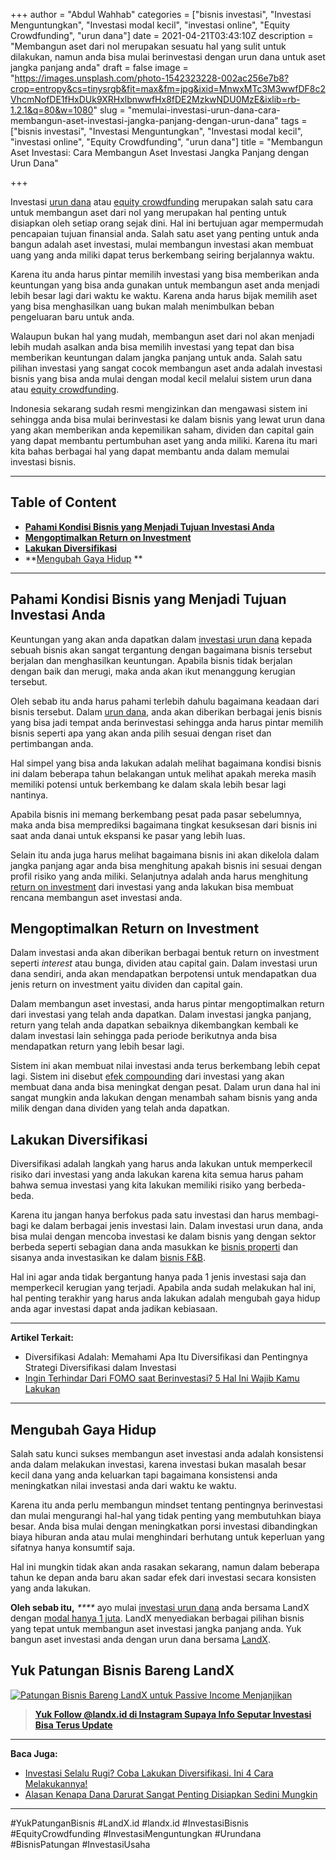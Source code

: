 +++
author = "Abdul Wahhab"
categories = ["bisnis investasi", "Investasi Menguntungkan", "Investasi modal kecil", "investasi online", "Equity Crowdfunding", "urun dana"]
date = 2021-04-21T03:43:10Z
description = "Membangun aset dari nol merupakan sesuatu hal yang sulit untuk dilakukan, namun anda bisa mulai berinvestasi dengan urun dana untuk aset jangka panjang anda"
draft = false
image = "https://images.unsplash.com/photo-1542323228-002ac256e7b8?crop=entropy&cs=tinysrgb&fit=max&fm=jpg&ixid=MnwxMTc3M3wwfDF8c2VhcmNofDE1fHxDUk9XRHxlbnwwfHx8fDE2MzkwNDU0MzE&ixlib=rb-1.2.1&q=80&w=1080"
slug = "memulai-investasi-urun-dana-cara-membangun-aset-investasi-jangka-panjang-dengan-urun-dana"
tags = ["bisnis investasi", "Investasi Menguntungkan", "Investasi modal kecil", "investasi online", "Equity Crowdfunding", "urun dana"]
title = "Membangun Aset Investasi: Cara Membangun Aset Investasi Jangka Panjang dengan Urun Dana"

+++


Investasi [urun dana](https://landx.id/) atau [equity crowdfunding](https://landx.id/) merupakan salah satu cara untuk membangun aset dari nol yang merupakan hal penting untuk disiapkan oleh setiap orang sejak dini. Hal ini bertujuan agar mempermudah pencapaian tujuan finansial anda. Salah satu aset yang penting untuk anda bangun adalah aset investasi, mulai membangun investasi akan membuat uang yang anda miliki dapat terus berkembang seiring berjalannya waktu.

Karena itu anda harus pintar memilih investasi yang bisa memberikan anda keuntungan yang bisa anda gunakan untuk membangun aset anda menjadi lebih besar lagi dari waktu ke waktu. Karena anda harus bijak memilih aset yang bisa menghasilkan uang bukan malah menimbulkan beban pengeluaran baru untuk anda.

Walaupun bukan hal yang mudah, membangun aset dari nol akan menjadi lebih mudah asalkan anda bisa memilih investasi yang tepat dan bisa memberikan keuntungan dalam jangka panjang untuk anda. Salah satu pilihan investasi yang sangat cocok membangun aset anda adalah investasi bisnis yang bisa anda mulai dengan modal kecil melalui sistem urun dana atau [equity crowdfunding](https://landx.id/).

Indonesia sekarang sudah resmi mengizinkan dan mengawasi sistem ini sehingga anda bisa mulai berinvestasi ke dalam bisnis yang lewat urun dana yang akan memberikan anda kepemilikan saham, dividen dan capital gain yang dapat membantu pertumbuhan aset yang anda miliki. Karena itu mari kita bahas berbagai hal yang dapat membantu anda dalam memulai investasi bisnis.

---

## Table of Content

* **[Pahami Kondisi Bisnis yang Menjadi Tujuan Investasi Anda](https://landx.id/blog/memulai-investasi-urun-dana-cara-membangun-aset-investasi-jangka-panjang-dengan-urun-dana/#pahami-kondisi-bisnis-yang-menjadi-tujuan-investasi-anda)**
* **[Mengoptimalkan Return on Investment](https://landx.id/blog/memulai-investasi-urun-dana-cara-membangun-aset-investasi-jangka-panjang-dengan-urun-dana/#mengoptimalkan-return-on-investment)**
* **[Lakukan Diversifikasi](https://landx.id/blog/memulai-investasi-urun-dana-cara-membangun-aset-investasi-jangka-panjang-dengan-urun-dana/#lakukan-diversifikasi)**
* **[Mengubah Gaya Hidup](https://landx.id/blog/memulai-investasi-urun-dana-cara-membangun-aset-investasi-jangka-panjang-dengan-urun-dana/#mengubah-gaya-hidup ) **

---

## Pahami Kondisi Bisnis yang Menjadi Tujuan Investasi Anda

Keuntungan yang akan anda dapatkan dalam [investasi urun dana](https://landx.id/) kepada sebuah bisnis  akan sangat tergantung dengan bagaimana bisnis tersebut berjalan dan menghasilkan keuntungan. Apabila bisnis tidak berjalan dengan baik dan merugi, maka anda akan ikut menanggung kerugian tersebut.

Oleh sebab itu anda harus pahami terlebih dahulu bagaimana keadaan dari bisnis tersebut. Dalam [urun dana](https://landx.id/), anda akan diberikan berbagai jenis bisnis yang bisa jadi tempat anda berinvestasi sehingga anda harus pintar memilih bisnis seperti apa yang akan anda  pilih sesuai dengan riset dan pertimbangan anda.

Hal simpel yang bisa anda lakukan adalah melihat bagaimana kondisi bisnis ini dalam beberapa tahun belakangan untuk melihat apakah mereka masih memiliki potensi untuk berkembang ke dalam skala lebih besar lagi nantinya.

Apabila bisnis ini memang berkembang pesat pada pasar sebelumnya, maka anda bisa memprediksi bagaimana tingkat kesuksesan dari bisnis ini saat anda danai untuk ekspansi ke pasar yang lebih luas.

Selain itu anda juga harus melihat bagaimana bisnis ini akan dikelola dalam jangka panjang agar anda bisa menghitung apakah bisnis ini sesuai dengan profil risiko yang anda miliki. Selanjutnya adalah anda harus menghitung [return on investment](https://landx.id/) dari investasi yang anda lakukan bisa membuat rencana membangun aset investasi anda.

## Mengoptimalkan Return on Investment

Dalam investasi anda akan diberikan berbagai bentuk return on investment seperti _interest_ atau bunga, dividen atau capital gain. Dalam investasi urun dana sendiri, anda akan mendapatkan berpotensi untuk mendapatkan dua jenis return on investment yaitu dividen dan capital gain.

Dalam membangun aset investasi, anda harus pintar mengoptimalkan return dari investasi yang telah anda dapatkan. Dalam investasi jangka panjang, return yang telah anda dapatkan sebaiknya dikembangkan kembali ke dalam investasi lain sehingga pada periode berikutnya anda bisa mendapatkan return yang lebih besar lagi.

Sistem ini akan membuat nilai investasi anda terus berkembang lebih cepat lagi. Sistem ini disebut [efek compounding](https://landx.id/) dari investasi yang akan membuat dana anda bisa meningkat dengan pesat.  Dalam urun dana hal ini sangat mungkin anda lakukan dengan menambah saham bisnis yang anda milik dengan dana dividen yang telah anda dapatkan.

## Lakukan Diversifikasi

Diversifikasi adalah langkah yang harus anda lakukan untuk memperkecil risiko dari investasi yang anda lakukan karena kita semua harus paham bahwa semua investasi yang kita lakukan memiliki risiko yang berbeda-beda.

Karena itu jangan hanya berfokus pada satu investasi dan harus membagi-bagi ke dalam berbagai jenis investasi lain. Dalam investasi urun dana, anda bisa mulai dengan mencoba investasi ke dalam bisnis yang dengan sektor berbeda seperti sebagian dana anda masukkan ke [bisnis properti](https://landx.id/) dan sisanya anda investasikan ke dalam [bisnis F&B](https://landx.id/).

Hal ini agar anda tidak bergantung hanya pada 1 jenis investasi saja dan memperkecil kerugian yang terjadi. Apabila anda sudah melakukan hal ini, hal penting terakhir yang harus anda lakukan adalah mengubah gaya hidup anda agar investasi dapat anda jadikan kebiasaan.

---

**Artikel Terkait:**

* Diversifikasi Adalah: Memahami Apa Itu Diversifikasi dan Pentingnya Strategi Diversifikasi dalam Investasi
* [Ingin Terhindar Dari FOMO saat Berinvestasi? 5 Hal Ini Wajib Kamu Lakukan](https://landx.id/blog/fomo-dalam-kehidupan-dan-investasi/)

---

## Mengubah Gaya Hidup

Salah satu kunci sukses  membangun aset investasi anda adalah konsistensi anda dalam melakukan investasi, karena investasi bukan masalah besar kecil dana yang anda  keluarkan tapi bagaimana konsistensi anda meningkatkan nilai investasi anda dari waktu ke waktu.

Karena itu anda perlu membangun mindset tentang pentingnya berinvestasi dan mulai mengurangi hal-hal yang tidak penting yang membutuhkan biaya besar. Anda bisa mulai dengan meningkatkan porsi investasi dibandingkan biaya hiburan anda atau mulai menghindari berhutang untuk keperluan yang sifatnya hanya konsumtif saja.

Hal ini mungkin tidak akan anda rasakan sekarang, namun dalam beberapa tahun ke depan anda baru akan sadar efek dari investasi secara konsisten yang anda lakukan.

**Oleh sebab itu,** _****_ ayo mulai [investasi urun dana](https://landx.id/) anda bersama LandX dengan [modal hanya 1 juta](https://landx.id/). LandX menyediakan berbagai pilihan bisnis yang tepat untuk membangun aset investasi jangka panjang anda. Yuk bangun aset investasi anda dengan urun dana bersama [LandX](https://landx.id/).

## Yuk Patungan Bisnis Bareng LandX

[![Patungan Bisnis Bareng LandX untuk Passive Income Menjanjikan](https://accountgram-production.sfo2.cdn.digitaloceanspaces.com/landx_ghost/2021/09/Equity-Crowdfunding-di-Indonesia-1--1.png)](https://landx.id/project/)

> **[Yuk Follow @landx.id di Instagram Supaya Info Seputar Investasi Bisa Terus Update](https://www.instagram.com/landx.id/?utm_medium=copy_link)**

---

**Baca Juga:**

* [Investasi Selalu Rugi? Coba Lakukan Diversifikasi. Ini 4 Cara Melakukannya!](https://landx.id/blog/arti-penting-diversifikasi-dalam-investasi/)
* [Alasan Kenapa Dana Darurat Sangat Penting Disiapkan Sedini Mungkin](https://landx.id/blog/menyiapkan-dana-darurat-yang-ideal/)

---

#YukPatunganBisnis    #LandX.id    #landx.id    #InvestasiBisnis    #EquityCrowdfunding    #InvestasiMenguntungkan    #Urundana    #BisnisPatungan    #InvestasiUsaha

